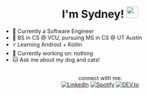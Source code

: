 <h1 align="center">I'm Sydney! <img src="https://raw.githubusercontent.com/Tarikul-Islam-Anik/Animated-Fluent-Emojis/master/Emojis/Animals/Cat.png" width="30px"></h1>
<ul>
  <li>🌱 Currently a Software Engineer
  <li>📝 BS in CS @ VCU, pursuing MS in CS @ UT Austin
  <li>⚡ Learning Android + Kotlin
  <li>💬 Currently working on: nothing
  <li>🐱 Ask me about my dog and cats!
 </ul>

<br>
<div align="center">
connect with me:
<br>
<a href="https://www.linkedin.com/in/sydneyl-nguyen/" target="_blank"><img src="https://img.shields.io/badge/LinkedIn-0077B5?style=for-the-badge&logo=linkedin&logoColor=white" alt="LinkedIn"></a>
<a href="https://open.spotify.com/user/mvs1qys3gygmuk6j5dmpuht2j?si=eaab38e999e64ead" target="_blank"><img src="https://img.shields.io/badge/Spotify-1ED760?&style=for-the-badge&logo=spotify&logoColor=white" alt="Spotify"></a>
<a href="https://dev.to/nvmsydney" target="_blank"><img src="https://img.shields.io/badge/dev.to-0A0A0A?style=for-the-badge&logo=devdotto&logoColor=white" alt="DEV.to"></a>

</div>
